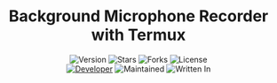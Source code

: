<h1 align="center">Background Microphone Recorder with Termux</h1>
<p align="center">
    <img alt="Version" src="https://img.shields.io/badge/Version-1.0.0-blue?style=for-the-badge&color=blue">
    <img alt="Stars" src="https://img.shields.io/github/stars/SaltyMold/Background-Microphone-Recorder-with-Termux?style=for-the-badge&color=magenta">
    <img alt="Forks" src="https://img.shields.io/github/forks/SaltyMold/Background-Microphone-Recorder-with-Termux?color=cyan&style=for-the-badge&color=purple">
    <img alt="License" src="https://img.shields.io/github/license/SaltyMold/Background-Microphone-Recorder-with-Termux?style=for-the-badge&color=blue">
    <br>
    <a href="https://github.com/SaltyMold"><img title="Developer" src="https://img.shields.io/badge/Developer-SaltyMold-red?style=flat-square"></a>
    <img alt="Maintained" src="https://img.shields.io/badge/Maintained-No-blue?style=flat-square">
    <img alt="Written In" src="https://img.shields.io/badge/Written%20In-C-yellow?style=flat-square">
</p>

